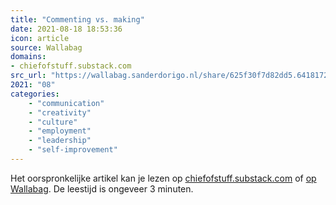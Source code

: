 ```yaml
---
title: "Commenting vs. making"
date: 2021-08-18 18:53:36
icon: article
source: Wallabag
domains:
- chiefofstuff.substack.com
src_url: "https://wallabag.sanderdorigo.nl/share/625f30f7d82dd5.64181726"
2021: "08"
categories:
    - "communication"
    - "creativity"
    - "culture"
    - "employment"
    - "leadership"
    - "self-improvement"
---
```

Het oorspronkelijke artikel kan je lezen op [chiefofstuff.substack.com](https://chiefofstuff.substack.com/p/commenting-vs-making) of [op Wallabag](https://wallabag.sanderdorigo.nl/share/625f30f7d82dd5.64181726). De leestijd is ongeveer 3 minuten.